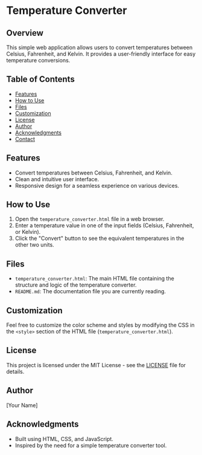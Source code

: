 # Temperature Converter

## Overview

This simple web application allows users to convert temperatures between Celsius, Fahrenheit, and Kelvin. It provides a user-friendly interface for easy temperature conversions.

## Table of Contents

- [Features](#features)
- [How to Use](#how-to-use)
- [Files](#files)
- [Customization](#customization)
- [License](#license)
- [Author](#author)
- [Acknowledgments](#acknowledgments)
- [Contact](#contact)

## Features

- Convert temperatures between Celsius, Fahrenheit, and Kelvin.
- Clean and intuitive user interface.
- Responsive design for a seamless experience on various devices.

## How to Use

1. Open the `temperature_converter.html` file in a web browser.
2. Enter a temperature value in one of the input fields (Celsius, Fahrenheit, or Kelvin).
3. Click the "Convert" button to see the equivalent temperatures in the other two units.

## Files

- `temperature_converter.html`: The main HTML file containing the structure and logic of the temperature converter.
- `README.md`: The documentation file you are currently reading.

## Customization

Feel free to customize the color scheme and styles by modifying the CSS in the `<style>` section of the HTML file (`temperature_converter.html`).

## License

This project is licensed under the MIT License - see the [LICENSE](LICENSE) file for details.

## Author

[Your Name]

## Acknowledgments

- Built using HTML, CSS, and JavaScript.
- Inspired by the need for a simple temperature converter tool.
